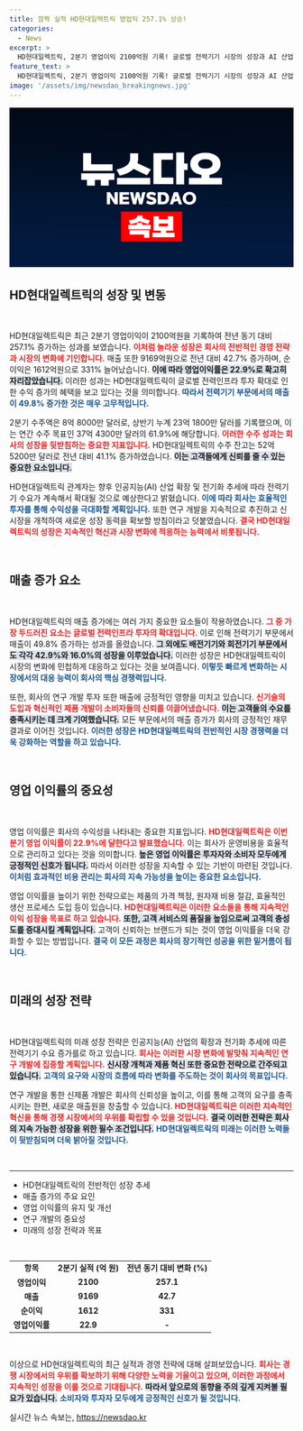 ```yaml
---
title: 깜짝 실적 HD현대일렉트릭 영업익 257.1% 상승!
categories:
  - News
excerpt: >
  HD현대일렉트릭, 2분기 영업이익 2100억원 기록! 글로벌 전력기기 시장의 성장과 AI 산업 확장이 이뤄낸 놀라운 성과, 앞으로의 전망은? 클릭해서 자세히 알아보세요!
feature_text: >
  HD현대일렉트릭, 2분기 영업이익 2100억원 기록! 글로벌 전력기기 시장의 성장과 AI 산업 확장이 이뤄낸 놀라운 성과, 앞으로의 전망은? 클릭해서 자세히 알아보세요!
image: '/assets/img/newsdao_breakingnews.jpg'
---
```


<p><img src="/assets/img/newsdao_breakingnews.jpg" alt="firstkoreanews 속보" /></p>

<h2 data-ke-size="size26">HD현대일렉트릭의 성장 및 변동</h2>

<p data-ke-size="size16">&nbsp;</p>

<p>HD현대일렉트릭은 최근 2분기 영업이익이 2100억원을 기록하여 전년 동기 대비 257.1% 증가하는 성과를 보였습니다. <b><span style="color: #ee2323;">이처럼 놀라운 성장은 회사의 전반적인 경영 전략과 시장의 변화에 기인합니다.</span></b> 매출 또한 9169억원으로 전년 대비 42.7% 증가하며, 순이익은 1612억원으로 331% 늘어났습니다. <b><span style="background-color: #21538527;">이에 따라 영업이익률은 22.9%로 확고히 자리잡았습니다.</span></b> 이러한 성과는 HD현대일렉트릭이 글로벌 전력인프라 투자 확대로 인한 수익 증가의 혜택을 보고 있다는 것을 의미합니다. <b><span style="color: #1a5490;">따라서 전력기기 부문에서의 매출이 49.8% 증가한 것은 매우 고무적입니다.</span></b> </p>

<p>2분기 수주액은 8억 8000만 달러로, 상반기 누계 23억 1800만 달러를 기록했으며, 이는 연간 수주 목표인 37억 4300만 달러의 61.9%에 해당합니다. <b><span style="color: #ee2323;">이러한 수주 성과는 회사의 성장을 뒷받침하는 중요한 지표입니다.</span></b> HD현대일렉트릭의 수주 잔고는 52억 5200만 달러로 전년 대비 41.1% 증가하였습니다. <b><span style="background-color: #21538527;">이는 고객들에게 신뢰를 줄 수 있는 중요한 요소입니다.</span></b>  </p>

<p>HD현대일렉트릭 관계자는 향후 인공지능(AI) 산업 확장 및 전기화 추세에 따라 전력기기 수요가 계속해서 확대될 것으로 예상한다고 밝혔습니다. <b><span style="color: #1a5490;">이에 따라 회사는 효율적인 투자를 통해 수익성을 극대화할 계획입니다.</span></b> 또한 연구 개발을 지속적으로 추진하고 신시장을 개척하여 새로운 성장 동력을 확보할 방침이라고 덧붙였습니다. <b><span style="color: #ee2323;">결국 HD현대일렉트릭의 성장은 지속적인 혁신과 시장 변화에 적응하는 능력에서 비롯됩니다.</span></b></p>

<p data-ke-size="size16">&nbsp;</p>

<h2 data-ke-size="size26">매출 증가 요소</h2>

<p data-ke-size="size16">&nbsp;</p>

<p>HD현대일렉트릭의 매출 증가에는 여러 가지 중요한 요소들이 작용하였습니다. <b><span style="color: #ee2323;">그 중 가장 두드러진 요소는 글로벌 전력인프라 투자의 확대입니다.</span></b> 이로 인해 전력기기 부문에서 매출이 49.8% 증가하는 성과를 올렸습니다. <b><span style="background-color: #21538527;">그 외에도 배전기기와 회전기기 부문에서도 각각 42.9%와 16.0%의 성장을 이루었습니다.</span></b> 이러한 성장은 HD현대일렉트릭이 시장의 변화에 민첩하게 대응하고 있다는 것을 보여줍니다. <b><span style="color: #1a5490;">이렇듯 빠르게 변화하는 시장에서의 대응 능력이 회사의 핵심 경쟁력입니다.</span></b></p>

<p>또한, 회사의 연구 개발 투자 또한 매출에 긍정적인 영향을 미치고 있습니다. <b><span style="color: #ee2323;">신기술의 도입과 혁신적인 제품 개발이 소비자들의 신뢰를 이끌어냈습니다.</span></b> <b><span style="background-color: #21538527;">이는 고객들의 수요를 충족시키는 데 크게 기여했습니다.</span></b> 모든 부문에서의 매출 증가가 회사의 긍정적인 재무 결과로 이어진 것입니다. <b><span style="color: #1a5490;">이러한 성장은 HD현대일렉트릭의 전반적인 시장 경쟁력을 더욱 강화하는 역할을 하고 있습니다.</span></b></p>

<p data-ke-size="size16">&nbsp;</p>

<h2 data-ke-size="size26">영업 이익률의 중요성</h2>

<p data-ke-size="size16">&nbsp;</p>

<p>영업 이익률은 회사의 수익성을 나타내는 중요한 지표입니다. <b><span style="color: #ee2323;">HD현대일렉트릭은 이번 분기 영업 이익률이 22.9%에 달한다고 발표했습니다.</span></b> 이는 회사가 운영비용을 효율적으로 관리하고 있다는 것을 의미합니다. <b><span style="background-color: #21538527;">높은 영업 이익률은 투자자와 소비자 모두에게 긍정적인 신호가 됩니다.</span></b> 따라서 이러한 성장을 지속할 수 있는 기반이 마련된 것입니다. <b><span style="color: #1a5490;">이처럼 효과적인 비용 관리는 회사의 지속 가능성을 높이는 중요한 요소입니다.</span></b></p>

<p>영업 이익률을 높이기 위한 전략으로는 제품의 가격 책정, 원자재 비용 절감, 효율적인 생산 프로세스 도입 등이 있습니다. <b><span style="color: #ee2323;">HD현대일렉트릭은 이러한 요소들을 통해 지속적인 이익 성장을 목표로 하고 있습니다.</span></b> <b><span style="background-color: #21538527;">또한, 고객 서비스의 품질을 높임으로써 고객의 충성도를 증대시킬 계획입니다.</span></b> 고객이 신뢰하는 브랜드가 되는 것이 영업 이익률을 더욱 강화할 수 있는 방법입니다. <b><span style="color: #1a5490;">결국 이 모든 과정은 회사의 장기적인 성공을 위한 밑거름이 됩니다.</span></b></p>

<p data-ke-size="size16">&nbsp;</p>

<h2 data-ke-size="size26">미래의 성장 전략</h2>

<p data-ke-size="size16">&nbsp;</p>

<p>HD현대일렉트릭의 미래 성장 전략은 인공지능(AI) 산업의 확장과 전기화 추세에 따른 전력기기 수요 증가를로 하고 있습니다. <b><span style="color: #ee2323;">회사는 이러한 시장 변화에 발맞춰 지속적인 연구 개발에 집중할 계획입니다.</span></b> <b><span style="background-color: #21538527;">신시장 개척과 제품 혁신 또한 중요한 전략으로 간주되고 있습니다.</span></b> <b><span style="color: #1a5490;">고객의 요구와 시장의 흐름에 따라 변화를 주도하는 것이 회사의 목표입니다.</span></b> </p>

<p>연구 개발을 통한 신제품 개발은 회사의 신뢰성을 높이고, 이를 통해 고객의 요구를 충족시키는 한편, 새로운 매출원을 창출할 수 있습니다. <b><span style="color: #ee2323;">HD현대일렉트릭은 이러한 지속적인 혁신을 통해 경쟁 시장에서의 우위를 확립할 수 있을 것입니다.</span></b> <b><span style="background-color: #21538527;">결국 이러한 전략은 회사의 지속 가능한 성장을 위한 필수 조건입니다.</span></b> <b><span style="color: #1a5490;">HD현대일렉트릭의 미래는 이러한 노력들이 뒷받침되며 더욱 밝아질 것입니다.</span></b></p>

<p data-ke-size="size16">&nbsp;</p>

<hr>

<ul>
  <li>HD현대일렉트릭의 전반적인 성장 추세</li>
  <li>매출 증가의 주요 요인</li>
  <li>영업 이익률의 유지 및 개선</li>
  <li>연구 개발의 중요성</li>
  <li>미래의 성장 전략과 목표</li>
</ul>

<p data-ke-size="size16">&nbsp;</p>

<table style="width: 100%; border-collapse: collapse;">
  <tr>
    <td style="text-align: center; height: 17px;"><b>항목</b></td>
    <td style="text-align: center; height: 17px;"><b>2분기 실적 (억 원)</b></td>
    <td style="text-align: center; height: 17px;"><b>전년 동기 대비 변화 (%)</b></td>
  </tr>
  <tr>
    <td style="text-align: center; height: 17px;"><b>영업이익</b></td>
    <td style="text-align: center; height: 17px;"><b>2100</b></td>
    <td style="text-align: center; height: 17px;"><b>257.1</b></td>
  </tr>
  <tr>
    <td style="text-align: center; height: 17px;"><b>매출</b></td>
    <td style="text-align: center; height: 17px;"><b>9169</b></td>
    <td style="text-align: center; height: 17px;"><b>42.7</b></td>
  </tr>
  <tr>
    <td style="text-align: center; height: 17px;"><b>순이익</b></td>
    <td style="text-align: center; height: 17px;"><b>1612</b></td>
    <td style="text-align: center; height: 17px;"><b>331</b></td>
  </tr>
  <tr>
    <td style="text-align: center; height: 17px;"><b>영업이익률</b></td>
    <td style="text-align: center; height: 17px;"><b>22.9</b></td>
    <td style="text-align: center; height: 17px;"><b> - </b></td>
  </tr>
</table>

<p data-ke-size="size16">&nbsp;</p>

<p>이상으로 HD현대일렉트릭의 최근 실적과 경영 전략에 대해 살펴보았습니다. <b><span style="color: #ee2323;">회사는 경쟁 시장에서의 우위를 확보하기 위해 다양한 노력을 기울이고 있으며, 이러한 과정에서 지속적인 성장을 이룰 것으로 기대됩니다.</span></b> <b><span style="background-color: #21538527;">따라서 앞으로의 동향을 주의 깊게 지켜볼 필요가 있습니다.</span></b> <b><span style="color: #1a5490;">소비자와 투자자 모두에게 긍정적인 신호가 될 것입니다.</span></b></p>
실시간 뉴스 속보는, <a href="https://newsdao.kr" rel="dofollow">https://newsdao.kr</a>


